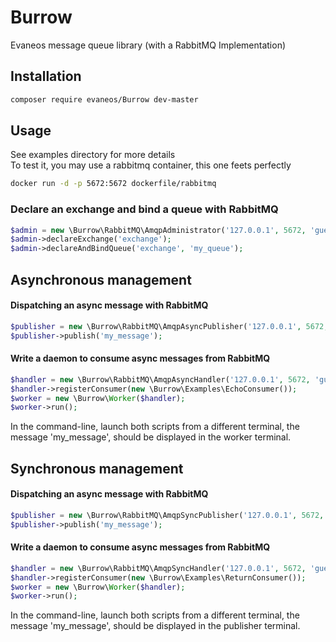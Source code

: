 Burrow
======

Evaneos message queue library (with a RabbitMQ Implementation)

Installation
------------
```bash
composer require evaneos/Burrow dev-master
```
Usage
-----

See examples directory for more details  
To test it, you may use a rabbitmq container, this one feets perfectly 
```bash
docker run -d -p 5672:5672 dockerfile/rabbitmq
```

### Declare an exchange and bind a queue with RabbitMQ
```php
$admin = new \Burrow\RabbitMQ\AmqpAdministrator('127.0.0.1', 5672, 'guest', 'guest');
$admin->declareExchange('exchange');
$admin->declareAndBindQueue('exchange', 'my_queue');
```

Asynchronous management
-----------------------

#### Dispatching an async message with RabbitMQ
```php
$publisher = new \Burrow\RabbitMQ\AmqpAsyncPublisher('127.0.0.1', 5672, 'guest', 'guest', 'exchange');
$publisher->publish('my_message');
```

#### Write a daemon to consume async messages from RabbitMQ
```php
$handler = new \Burrow\RabbitMQ\AmqpAsyncHandler('127.0.0.1', 5672, 'guest', 'guest', 'my_queue');
$handler->registerConsumer(new \Burrow\Examples\EchoConsumer());
$worker = new \Burrow\Worker($handler);
$worker->run();
```

In the command-line, launch both scripts from a different terminal, the message 'my_message', should be displayed in the worker terminal.

Synchronous management
-----------------------

#### Dispatching an async message with RabbitMQ
```php
$publisher = new \Burrow\RabbitMQ\AmqpSyncPublisher('127.0.0.1', 5672, 'guest', 'guest', 'exchange');
$publisher->publish('my_message');
```

#### Write a daemon to consume async messages from RabbitMQ
```php
$handler = new \Burrow\RabbitMQ\AmqpSyncHandler('127.0.0.1', 5672, 'guest', 'guest', 'my_queue');
$handler->registerConsumer(new \Burrow\Examples\ReturnConsumer());
$worker = new \Burrow\Worker($handler);
$worker->run();
```

In the command-line, launch both scripts from a different terminal, the message 'my_message', should be displayed in the publisher terminal.